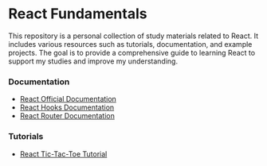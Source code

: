 # React Fundamentals

This repository is a personal collection of study materials related to React. It includes various resources such as tutorials, documentation, and example projects. The goal is to provide a comprehensive guide to learning React to support my studies and improve my understanding.

### Documentation

- [React Official Documentation](https://react.dev/learn)
- [React Hooks Documentation](https://reactjs.org/docs/hooks-intro.html)
- [React Router Documentation](https://reactrouter.com/)

### Tutorials

- [React Tic-Tac-Toe Tutorial](https://react.dev/learn/tutorial-tic-tac-toe)

